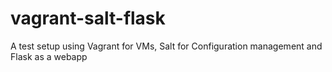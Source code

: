 vagrant-salt-flask
==================

A test setup using Vagrant for VMs, Salt for Configuration management and Flask as a webapp

